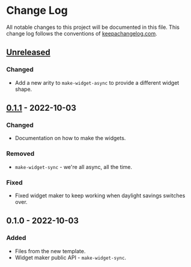 # Change Log
All notable changes to this project will be documented in this file. This change log follows the conventions of [keepachangelog.com](http://keepachangelog.com/).

## [Unreleased]
### Changed
- Add a new arity to `make-widget-async` to provide a different widget shape.

## [0.1.1] - 2022-10-03
### Changed
- Documentation on how to make the widgets.

### Removed
- `make-widget-sync` - we're all async, all the time.

### Fixed
- Fixed widget maker to keep working when daylight savings switches over.

## 0.1.0 - 2022-10-03
### Added
- Files from the new template.
- Widget maker public API - `make-widget-sync`.

[Unreleased]: https://sourcehost.site/your-name/space-age/compare/0.1.1...HEAD
[0.1.1]: https://sourcehost.site/your-name/space-age/compare/0.1.0...0.1.1
